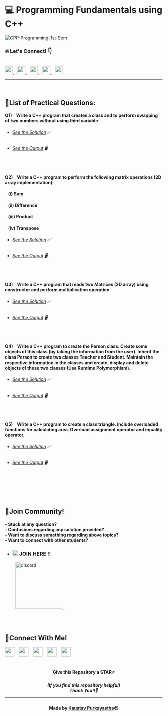 #  💻 Programming Fundamentals using C++

![CPP-Programming-1st-Sem](https://socialify.git.ci/Kaustav-Purkayastha/CPP-Programming-1st-Sem/image?description=1&descriptionEditable=CSC-C-101-L%20-%3E%20%0AProgramming%20Fundamentals%20using%20C%2FC%2B%2B%20(LAB)%20&font=Inter&forks=1&language=1&name=1&owner=1&pattern=Charlie%20Brown&stargazers=1&theme=Dark)


### 🔥 Let\'s Connect! 👇 
  <br>
  <a href="https://twitter.com/imKaustav_">
    <img width="25px" src="https://www.vectorlogo.zone/logos/twitter/twitter-tile.svg" />
  </a>&ensp;
  <a href="https://www.linkedin.com/in/kaustav-02">
    <img width="25px" src="https://www.vectorlogo.zone/logos/linkedin/linkedin-icon.svg" />
  </a>&ensp;
  <a href="https://github.com/Kaustav-Purkayastha">
  <img width="25px" src="https://www.vectorlogo.zone/logos/github/github-icon.svg" />
  </a>&ensp;
  <a href="https://www.instagram.com/_.kaustav._/">
    <img width="25px" src="https://www.vectorlogo.zone/logos/instagram/instagram-icon.svg" />
  </a>&ensp;
  <a href="https://www.facebook.com/kaustav.purkayastha.02/">
  <img width="25px" src="https://www.vectorlogo.zone/logos/facebook/facebook-official.svg" />
  </a>
  
***
<br/>

## 📜List of Practical Questions:

#### Q1) &ensp; Write a C++ program that creates a class and to perform swapping of two numbers without using third variable.
- ######  [See the Solution](https://github.com/Kaustav-Purkayastha/CPP-Programming-1st-Sem/blob/main/Solutions/Q-01/swapping.cpp) ✅
- ######  [See the Output](https://github.com/Kaustav-Purkayastha/CPP-Programming-1st-Sem/blob/main/Solutions/Q-01/swapping.jpg) 🖥
<br>


#### Q2) &ensp; Write a C++ program to perform the following matrix operations (2D array implementation): 
#### &ensp; (i) Sum
#### &ensp; (ii) Difference
#### &ensp; (iii) Product
#### &ensp; (iv) Transpose
- ######  [See the Solution](https://github.com/Kaustav-Purkayastha/CPP-Programming-1st-Sem/blob/main/Solutions/Q-02/matrixchoice.cpp) ✅
- ######  [See the Output](https://github.com/Kaustav-Purkayastha/CPP-Programming-1st-Sem/blob/main/Solutions/Q-02/matrixchoiceoutputs/) 🖥
<br>


#### Q3) &ensp; Write a C++ program that reads two Matrices (2D array) using constructor and perform multiplication operation.
- ######  [See the Solution](https://github.com/Kaustav-Purkayastha/CPP-Programming-1st-Sem/blob/main/Solutions/Q-03/matrixconstructor.cpp) ✅
- ######  [See the Output](https://github.com/Kaustav-Purkayastha/CPP-Programming-1st-Sem/blob/main/Solutions/Q-03/matrixconstructor.jpg) 🖥
<br>


#### Q4) &ensp; Write a C++ program to create the Person class. Create some objects of this class (by taking the information from the user). Inherit the class Person to create two classes Teacher and Student. Maintain the respective information in the classes and create, display and delete objects of these two classes (Use Runtime Polymorphism).
- ######  [See the Solution](https://github.com/Kaustav-Purkayastha/CPP-Programming-1st-Sem/blob/main/Solutions/Q-04/inheritance.cpp) ✅
- ######  [See the Output](https://github.com/Kaustav-Purkayastha/CPP-Programming-1st-Sem/blob/main/Solutions/Q-04/inheritance.jpg) 🖥
<br>


#### Q5) &ensp; Write a C++ program to create a class triangle. Include overloaded functions for calculating area. Overload assignment operator and equality operator.
- ######  [See the Solution](https://github.com/Kaustav-Purkayastha/CPP-Programming-1st-Sem/blob/main/Solutions/Q-05/overloading.cpp) ✅
- ######  [See the Output](https://github.com/Kaustav-Purkayastha/CPP-Programming-1st-Sem/blob/main/Solutions/Q-05/overloadingoutputs/) 🖥
<br>



<br/>
<br/>
<br/>


## 🤖Join Community!
<h4>
- Stuck at any question?<br/>
- Confusions regarding any solution provided? <br/>
- Want to discuss something regarding above topics?<br/>
- Want to connect with other students?
</h4>

- ### <img width="18px" src="https://www.vectorlogo.zone/logos/reactjs/reactjs-icon.svg" alt="join"> JOIN HERE !!
&ensp; &ensp; &ensp; <a href="https://discord.gg/B6yCkhuBqw">
<img width="150px" src="https://www.vectorlogo.zone/logos/discordapp/discordapp-official.svg" alt="discord">
</a>&ensp;

<br/>
<br/>


## 🔁Connect With Me!
  <a href="https://twitter.com/imKaustav_">
    <img width="30px" src="https://www.vectorlogo.zone/logos/twitter/twitter-tile.svg" />
  </a>&ensp;
  <a href="https://www.linkedin.com/in/kaustav-02">
    <img width="30px" src="https://www.vectorlogo.zone/logos/linkedin/linkedin-icon.svg" />
  </a>&ensp;
  <a href="https://github.com/Kaustav-Purkayastha">
  <img width="30px" src="https://www.vectorlogo.zone/logos/github/github-icon.svg" />
  </a>&ensp;
  <a href="https://www.instagram.com/_.kaustav._/">
    <img width="30px" src="https://www.vectorlogo.zone/logos/instagram/instagram-icon.svg" />
  </a>&ensp;
  <a href="https://www.facebook.com/kaustav.purkayastha.02/">
  <img width="30px" src="https://www.vectorlogo.zone/logos/facebook/facebook-official.svg" />
  </a>

<br/>
<br/>

<h4 align="center">Give this Repository a STAR⭐</h4>
<h5 align="center">(If you find this repository helpful)
<br/> Thank You!!💝
<hr/>
</h5>
<h4 align="center">Made by <a href="https://twitter.com/imKaustav_">Kaustav Purkayastha</a>😉</h4>
